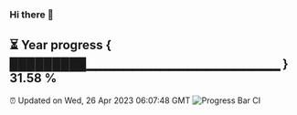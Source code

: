 ### Hi there 👋
⏳ Year progress { █████████▁▁▁▁▁▁▁▁▁▁▁▁▁▁▁▁▁▁▁▁▁ } 31.58 %
---
⏰ Updated on Wed, 26 Apr 2023 06:07:48 GMT
![Progress Bar CI](https://github.com/Moyi321/Moyi321/workflows/Progress%20Bar%20CI/badge.svg)
